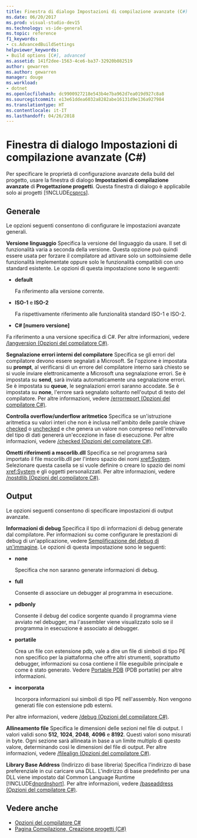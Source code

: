 ```yaml
---
title: Finestra di dialogo Impostazioni di compilazione avanzate (C#)
ms.date: 06/20/2017
ms.prod: visual-studio-dev15
ms.technology: vs-ide-general
ms.topic: reference
f1_keywords:
- cs.AdvancedBuildSettings
helpviewer_keywords:
- Build options [C#], advanced
ms.assetid: 141f2dee-1563-4ce6-ba37-32920b082519
author: gewarren
ms.author: gewarren
manager: douge
ms.workload:
- dotnet
ms.openlocfilehash: dc9900927218e543b4e7ba962d7ea019d927c8a8
ms.sourcegitcommit: e13e61ddea6032a8282abe16131d9e136a927984
ms.translationtype: HT
ms.contentlocale: it-IT
ms.lasthandoff: 04/26/2018
---
```

# <a name="advanced-build-settings-dialog-box-c"></a>Finestra di dialogo Impostazioni di compilazione avanzate (C#)

Per specificare le proprietà di configurazione avanzate della build del progetto, usare la finestra di dialogo **Impostazioni di compilazione avanzate** di **Progettazione progetti**. Questa finestra di dialogo è applicabile solo ai progetti [!INCLUDE[csprcs](../../data-tools/includes/csprcs_md.md)].

## <a name="general"></a>Generale

 Le opzioni seguenti consentono di configurare le impostazioni avanzate generali.

 **Versione linguaggio** Specifica la versione del linguaggio da usare. Il set di funzionalità varia a seconda della versione. Questa opzione può quindi essere usata per forzare il compilatore ad attivare solo un sottoinsieme delle funzionalità implementate oppure solo le funzionalità compatibili con uno standard esistente. Le opzioni di questa impostazione sono le seguenti:

 - **default**

   Fa riferimento alla versione corrente.

- **ISO-1** e **ISO-2**

  Fa rispettivamente riferimento alle funzionalità standard ISO-1 e ISO-2.

- **C# [numero versione]**

 Fa riferimento a una versione specifica di C#. Per altre informazioni, vedere [/langversion (Opzioni del compilatore C#)](/dotnet/csharp/language-reference/compiler-options/langversion-compiler-option).


 **Segnalazione errori interni del compilatore** Specifica se gli errori del compilatore devono essere segnalati a Microsoft. Se l'opzione è impostata su **prompt**, al verificarsi di un errore del compilatore interno sarà chiesto se si vuole inviare elettronicamente a Microsoft una segnalazione errori. Se è impostata su **send**, sarà inviata automaticamente una segnalazione errori. Se è impostata su **queue**, le segnalazioni errori saranno accodate. Se è impostata su **none**, l'errore sarà segnalato soltanto nell'output di testo del compilatore. Per altre informazioni, vedere [/errorreport (Opzioni del compilatore C#)](/dotnet/csharp/language-reference/compiler-options/errorreport-compiler-option).

 **Controlla overflow/underflow aritmetico** Specifica se un'istruzione aritmetica su valori interi che non è inclusa nell'ambito delle parole chiave [checked](/dotnet/csharp/language-reference/keywords/checked) o [unchecked](/dotnet/csharp/language-reference/keywords/unchecked) e che genera un valore non compreso nell'intervallo del tipo di dati genererà un'eccezione in fase di esecuzione. Per altre informazioni, vedere [/checked (Opzioni del compilatore C#)](/dotnet/csharp/language-reference/compiler-options/checked-compiler-option).

 **Ometti riferimenti a mscorlib.dll** Specifica se nel programma sarà importato il file mscorlib.dll per l'intero spazio dei nomi <xref:System>. Selezionare questa casella se si vuole definire o creare lo spazio dei nomi <xref:System> e gli oggetti personalizzati. Per altre informazioni, vedere [/nostdlib (Opzioni del compilatore C#)](/dotnet/csharp/language-reference/compiler-options/nostdlib-compiler-option).

## <a name="output"></a>Output

 Le opzioni seguenti consentono di specificare impostazioni di output avanzate.

 **Informazioni di debug** Specifica il tipo di informazioni di debug generate dal compilatore. Per informazioni su come configurare le prestazioni di debug di un'applicazione, vedere [Semplificazione del debug di un'immagine](http://msdn.microsoft.com/Library/7d90ea7a-150f-4f97-98a7-f9c26541b9a3). Le opzioni di questa impostazione sono le seguenti:

- **none**

  Specifica che non saranno generate informazioni di debug.

- **full**

  Consente di associare un debugger al programma in esecuzione.

- **pdbonly**

  Consente il debug del codice sorgente quando il programma viene avviato nel debugger, ma l'assembler viene visualizzato solo se il programma in esecuzione è associato al debugger.
- **portatile**

  Crea un file con estensione pdb, vale a dire un file di simboli di tipo PE non specifico per la piattaforma che offre altri strumenti, soprattutto debugger, informazioni su cosa contiene il file eseguibile principale e come è stato generato. Vedere [Portable PDB](https://github.com/dotnet/core/blob/master/Documentation/diagnostics/portable_pdb.md) (PDB portatile) per altre informazioni.

- **incorporata**

  Incorpora informazioni sui simboli di tipo PE nell'assembly. Non vengono generati file con estensione pdb esterni.

Per altre informazioni, vedere [/debug (Opzioni del compilatore C#)](/dotnet/csharp/language-reference/compiler-options/debug-compiler-option).

**Allineamento file** Specifica le dimensioni delle sezioni nel file di output. I valori validi sono **512**, **1024**, **2048**, **4096** e **8192**. Questi valori sono misurati in byte. Ogni sezione sarà allineata in base a un limite multiplo di questo valore, determinando così le dimensioni del file di output. Per altre informazioni, vedere [/filealign (Opzioni del compilatore C#)](/dotnet/csharp/language-reference/compiler-options/filealign-compiler-option).

**Library Base Address** (Indirizzo di base libreria) Specifica l'indirizzo di base preferenziale in cui caricare una DLL. L'indirizzo di base predefinito per una DLL viene impostato dal Common Language Runtime [!INCLUDE[dnprdnshort](../../code-quality/includes/dnprdnshort_md.md)]. Per altre informazioni, vedere [/baseaddress (Opzioni del compilatore C#)](/dotnet/csharp/language-reference/compiler-options/baseaddress-compiler-option).

## <a name="see-also"></a>Vedere anche

- [Opzioni del compilatore C#](/dotnet/csharp/language-reference/compiler-options/index)
- [Pagina Compilazione, Creazione progetti (C#)](../../ide/reference/build-page-project-designer-csharp.md)